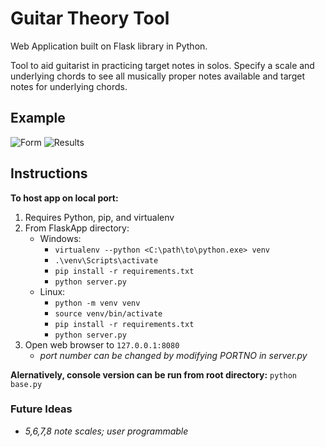 # Guitar Theory Tool

Web Application built on Flask library in Python.

Tool to aid guitarist in practicing target notes in solos. Specify a scale and underlying chords to see all musically proper notes available and target notes for underlying chords.

## Example

![Form](https://github.com/Khaleeb/GuitarTheoryTool/Screenshots/Form.png)
![Results](https://github.com/Khaleeb/GuitarTheoryTool/Screenshots/Output.png)

## Instructions

**To host app on local port:**

1. Requires Python, pip, and virtualenv
2. From FlaskApp directory:
    * Windows:
        * `virtualenv --python <C:\path\to\python.exe> venv`
        * `.\venv\Scripts\activate`
        * `pip install -r requirements.txt`
        * `python server.py`
    * Linux:
        * `python -m venv venv`
        * `source venv/bin/activate`
        * `pip install -r requirements.txt`
        * `python server.py`
3. Open web browser to `127.0.0.1:8080`
    * *port number can be changed by modifying PORTNO in server.py*

**Alernatively, console version can be run from root directory:**
`python base.py`

### Future Ideas

* *5,6,7,8 note scales; user programmable*
